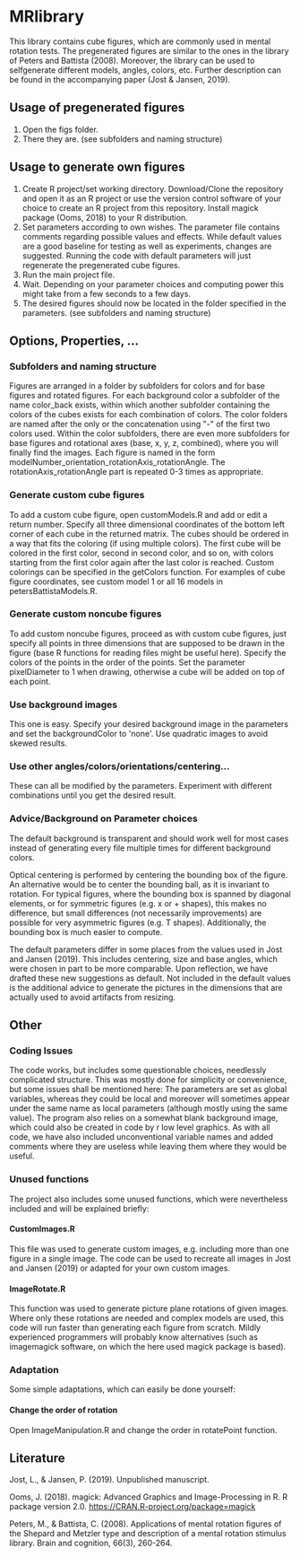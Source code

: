 # MRlibrary
This library contains cube figures, which are commonly used in mental rotation tests. The pregenerated figures are similar to the ones in the library of Peters and Battista (2008). Moreover, the library can be used to selfgenerate different models, angles, colors, etc. Further description can be found in the accompanying paper (Jost & Jansen, 2019).

## Usage of pregenerated figures
1. Open the figs folder.
2. There they are. (see subfolders and naming structure)

## Usage to generate own figures
1. Create R project/set working directory. Download/Clone the repository and open it as an R project or use the version control software of your choice to create an R project from this repository. Install magick package (Ooms, 2018) to your R distribution.
2. Set parameters according to own wishes. The parameter file contains comments regarding possible values and effects. While default values are a good baseline for testing as well as experiments, changes are suggested. Running the code with default parameters will just regenerate the pregenerated cube figures.
3. Run the main project file.
4. Wait. Depending on your parameter choices and computing power this might take from a few seconds to a few days.
5. The desired figures should now be located in the folder specified in the parameters. (see subfolders and naming structure)

## Options, Properties, ...

### Subfolders and naming structure
Figures are arranged in a folder by subfolders for colors and for base figures and rotated figures. For each background color a subfolder of the name color_back exists, within which another subfolder containing the colors of the cubes exists for each combination of colors. The color folders are named after the only or the concatenation using "-" of the first two colors used. Within the color subfolders, there are even more subfolders for base figures and rotational axes (base, x, y, z, combined), where you will finally find the images. Each figure is named in the form modelNumber_orientation_rotationAxis_rotationAngle. The rotationAxis_rotationAngle part is repeated 0-3 times as appropriate.

### Generate custom cube figures
To add a custom cube figure, open customModels.R and add or edit a return number. Specify all three dimensional coordinates of the bottom left corner of each cube in the returned matrix. The cubes should be ordered in a way that fits the coloring (if using multiple colors). The first cube will be colored in the first color, second in second color, and so on, with colors starting from the first color again after the last color is reached. Custom colorings can be specified in the getColors function. For examples of cube figure coordinates, see custom model 1 or all 16 models in petersBattistaModels.R.

### Generate custom noncube figures
To add custom noncube figures, proceed as with custom cube figures, just specify all points in three dimensions that are supposed to be drawn in the figure (base R functions for reading files might be useful here). Specify the colors of the points in the order of the points. Set the parameter pixelDiameter to 1 when drawing, otherwise a cube will be added on top of each point.

### Use background images
This one is easy. Specify your desired background image in the parameters and set the backgroundColor to 'none'. Use quadratic images to avoid skewed results.

### Use other angles/colors/orientations/centering...
These can all be modified by the parameters. Experiment with different combinations until you get the desired result.

### Advice/Background on Parameter choices
The default background is transparent and should work well for most cases instead of generating every file multiple times for different background colors.

Optical centering is performed by centering the bounding box of the figure. An alternative would be to center the bounding ball, as it is invariant to rotation. For typical figures, where the bounding box is spanned by diagonal elements, or for symmetric figures (e.g. x or + shapes), this makes no difference, but small differences (not necessarily improvements) are possible for very asymmetric figures (e.g. T shapes). Additionally, the bounding box is much easier to compute.

The default parameters differ in some places from the values used in Jost and Jansen (2019). This includes centering, size and base angles, which were chosen in part to be more comparable. Upon reflection, we have drafted these new suggestions as default. Not included in the default values is the additional advice to generate the pictures in the dimensions that are actually used to avoid artifacts from resizing.

## Other

### Coding Issues
The code works, but includes some questionable choices, needlessly complicated structure. This was mostly done for simplicity or convenience, but some issues shall be mentioned here: The parameters are set as global variables, whereas they could be local and moreover will sometimes appear under the same name as local parameters (although mostly using the same value). The program also relies on a somewhat blank background image, which could also be created in code by r low level graphics. As with all code, we have also included unconventional variable names and added comments where they are useless while leaving them where they would be useful.

### Unused functions
The project also includes some unused functions, which were nevertheless included and will be explained briefly:
#### CustomImages.R
This file was used to generate custom images, e.g. including more than one figure in a single image. The code can be used to recreate all images in Jost and Jansen (2019) or adapted for your own custom images.
#### ImageRotate.R
This function was used to generate picture plane rotations of given images. Where only these rotations are needed and complex models are used, this code will run faster than generating each figure from scratch. Mildly experienced programmers will probably know alternatives (such as imagemagick software, on which the here used magick package is based).

### Adaptation
Some simple adaptations, which can easily be done yourself: 
#### Change the order of rotation
Open ImageManipulation.R and change the order in rotatePoint function.

## Literature
Jost, L., & Jansen, P. (2019). Unpublished manuscript.

Ooms, J. (2018). magick: Advanced Graphics and Image-Processing in R. R package version 2.0. https://CRAN.R-project.org/package=magick

Peters, M., & Battista, C. (2008). Applications of mental rotation figures of the Shepard and Metzler type and description of a mental rotation stimulus library. Brain and cognition, 66(3), 260-264.
